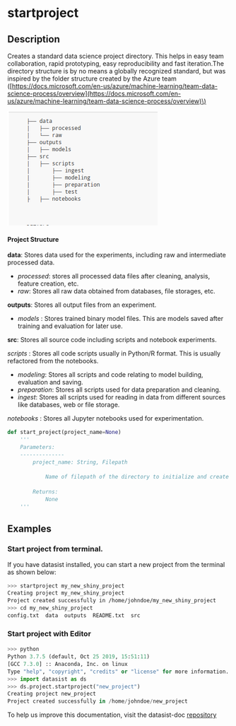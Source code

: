# startproject

## Description

Creates a standard data science project directory. This helps in easy team collaboration, rapid prototyping, easy reproducibility and fast iteration.The directory structure is by no means a globally recognized standard, but was inspired by the folder structure created by the Azure team \([https://docs.microsoft.com/en-us/azure/machine-learning/team-data-science-process/overview](https://docs.microsoft.com/en-us/azure/machine-learning/team-data-science-process/overview)\) 

![](../../.gitbook/assets/image%20%281%29.png)

#### Project Structure

**data**: Stores data used for the experiments, including raw and intermediate processed data.

* _processed_: stores all processed data files after cleaning, analysis, feature creation, etc.
* _raw_: Stores all raw data obtained from databases, file storages, etc.

**outputs**: Stores all output files from an experiment.

* _models_ : Stores trained binary model files. This are models saved after training and evaluation for later use.

**src**: Stores all source code including scripts and notebook experiments.

_scripts_ : Stores all code scripts usually in Python/R format. This is   usually refactored from the notebooks.

* _modeling_: Stores all scripts and code relating to model building, evaluation and saving.
* _preparation_: Stores all scripts used for data preparation and cleaning.
* _ingest_: Stores all scripts used for reading in data from different sources like databases, web or file storage.

_notebooks_ : Stores all Jupyter notebooks used for experimentation.

```python
def start_project(project_name=None)
    ''' 
    Parameters:
    --------------
        project_name: String, Filepath
        
            Name of filepath of the directory to initialize and create folders.
            
        Returns:
            None
    '''
```

## Examples

### Start project from terminal. 

If you have datasist installed, you can start a new project from the terminal as shown below:

```bash
>>> startproject my_new_shiny_project
Creating project my_new_shiny_project
Project created successfully in /home/johndoe/my_new_shiny_project
>>> cd my_new_shiny_project
config.txt  data  outputs  README.txt  src


```

### Start project with Editor

```python
>>> python
Python 3.7.5 (default, Oct 25 2019, 15:51:11) 
[GCC 7.3.0] :: Anaconda, Inc. on linux
Type "help", "copyright", "credits" or "license" for more information.
>>> import datasist as ds
>>> ds.project.startproject("new_project")
Creating project new_project
Project created successfully in /home/johndoe/new_project

```



To help us improve this documentation, visit the datasist-doc [repository](https://github.com/risenW/datasist-doc) 

